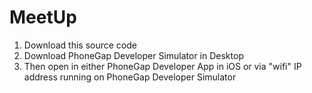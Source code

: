# MeetUp
1. Download this source code
2. Download PhoneGap Developer Simulator in Desktop
3. Then open in either PhoneGap Developer App in iOS or via "wifi" IP address running on PhoneGap Developer Simulator
